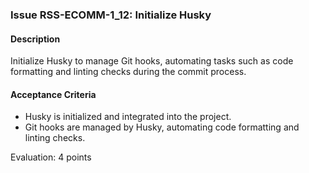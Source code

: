 ### Issue RSS-ECOMM-1_12: Initialize Husky

#### Description
Initialize Husky to manage Git hooks, automating tasks such as code formatting and linting checks during the commit process.

#### Acceptance Criteria
- Husky is initialized and integrated into the project.
- Git hooks are managed by Husky, automating code formatting and linting checks.

Evaluation: 4 points